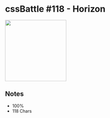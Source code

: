 # cssBattle \#118 - Horizon

<img src="https://cssbattle.dev/targets/118@2x.png" width="200">

## Notes

- 100%
- 118 Chars
